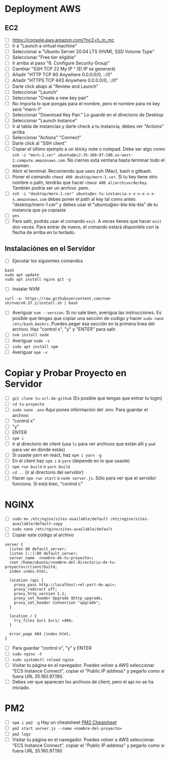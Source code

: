 
# Deployment AWS

## EC2

- [ ] https://console.aws.amazon.com/?nc2=h_m_mc
- [ ] Ir a "Launch a virtual machine"
- [ ] Seleccionar a "Ubuntu Server 20.04 LTS (HVM), SSD Volume Type"
- [ ] Seleccionar "Free tier eligible"
- [ ] Ir arriba al paso "6. Configure Security Group"
- [ ] Cambiar "SSH TCP 22 My IP " (El IP se generará)
- [ ] Añadir "HTTP TCP 80 Anywhere 0.0.0.0/0, ::/0"
- [ ] Añadir "HTTPS TCP 443 Anywhere 0.0.0.0/0, ::/0"
- [ ] Darle click abajo al "Review and Launch"
- [ ] Seleccionar "Launch"
- [ ] Seleccionar "Create a new key pair"
- [ ] No importa lo que pongas para el nombre, pero el nombre para mi key será "mern-1"
- [ ] Seleccionar "Download Key Pair." Lo guardé en el directorio de Desktop
- [ ] Seleccionar "Launch Instance"
- [ ] Ir al tabla de instancias y darle check a tu instancia, debes ver "Actions" arriba
- [ ] Seleccionar "Actions" "Connect"
- [ ] Darle click al "SSH client"
- [ ] Copiar el ùltimo ejemplo a un sticky note o notepad. Debe ser algo como `ssh -i "mern-1.cer" ubuntu@ec2-35-160-97-190.us-west-2.compute.amazonaws.com`. No cierres esta ventana hasta terminar todo el examen.
- [ ] Abrir el terminal. Recomiendo que uses zsh (Mac), bash o gitbash.
- [ ] Poner el comando `chmod 400 desktop/mern-1.cer`. Si tu key tiene otro nombre o path, tendràs que hacer `chmod 400 al/archivo/de/key`. También podría ser un archivo .pem.
- [ ] `ssh -i "desktop/mern-1.cer" ubuntu@ec-tu-instancia-x-x-x-x-x-x-x.amazonaws.com` debes poner el path al key tal como antes "desktop/mern-1.cer" y debes usar el "ubuntu@ec-bla-bla-bla" de tu instancia que ya copiaste
- [ ] `yes`
- [ ] Para salir, podrás usar el comando `exit`. A veces tienes que hacer `exit` dos veces. Para entrar de nuevo, el comando estará disponible con la flecha de arriba en tu teclado.

## Instalaciónes en el Servidor

- [ ] Ejecutar los siguientes comandos
```
bash
sudo apt update
sudo apt install nginx git -y
```
- [ ] Instalar NVM
```
curl -o- https://raw.githubusercontent.com/nvm-sh/nvm/v0.37.1/install.sh | bash
```
- [ ] Averiguar `nvm --version`. Si no sale bien, averigua las instrucciones. Es posible que tengas que copiar una sección de codigo y hacer `sudo nano /etc/bash.bashrc`. Puedes pegar esa sección en la primera linea del archivo. Haz "control x", "y" y "ENTER" para salir.
- [ ] `nvm install node`
- [ ] Averiguar `node -v`
- [ ] `sudo apt install npm`
- [ ] Averiguar `npm -v`

# Copiar y Probar Proyecto en Servidor

- [ ] `git clone tu-url-de-github` (Es posible que tengas que entrar tu login)
- [ ] `cd tu-proyecto`
- [ ] `sudo nano .env` Aquí pones información del .env. Para guardar el archivo:
 - [ ] "control x"
 - [ ] "y"
 - [ ] ENTER
- [ ] `npm i`
- [ ] Ir al directorio de client (usa `ls` para ver archivos que están allí y `pwd` para ver en dónde estás)
- [ ] Si usaste yarn en react, haz `npm i yarn -g`
- [ ] En el client haz `npm i` o `yarn` (depende en lo que usaste)
- [ ] `npm run build` o `yarn build`
- [ ] `cd ..` (ir al directorio del servidor)
- [ ] Hacer `npm run start` o `node server.js`. Sólo para ver que el servidor funciona. Si está bien, "control c"

# NGINX

- [ ] `sudo mv /etc/nginx/sites-available/default /etc/nginx/sites-available/default-copy`
- [ ] `sudo nano /etc/nginx/sites-available/default`
- [ ] Copiar este código al archivo
```
server {
  listen 80 default_server;
  listen [::]:80 default_server;
  server_name  <nombre-de-tu-proyecto>;
  root /home/ubuntu/<nombre-del-directorio-de-tu-proyecto>/client/build;
  index index.html;

  location /api {
    proxy_pass http://localhost:<el-port-de-api>;
    proxy_redirect off;
    proxy_http_version 1.1;
    proxy_set_header Upgrade $http_upgrade;
    proxy_set_header Connection "upgrade";
  }

  location / {
    try_files $uri $uri/ =404;
  }

  error_page 404 /index.html;
}
```
- [ ] Para guardar "control x", "y" y ENTER
- [ ] `sudo nginx -t`
- [ ] `sudo systemctl reload nginx`
- [ ] Visitar tu página en el navegador. Puedes volver a AWS seleccionar "ECS Instance Connect", copiar el "Public IP address" y pegarlo como si fuera URL 35.160.97.190.
- [ ] Debes ver que aparecen los archivos de client, pero el api no se ha iniciado.

# PM2

- [ ] `npm i pm2 -g` Hay un cheatsheet [PM2 Cheatsheet](https://devhints.io/pm2)
- [ ] `pm2 start server.js --name <nombre-del-proyecto>`
- [ ] `pm2 logs`
- [ ] Visitar tu página en el navegador. Puedes volver a AWS seleccionar "ECS Instance Connect", copiar el "Public IP address" y pegarlo como si fuera URL 35.160.97.190
